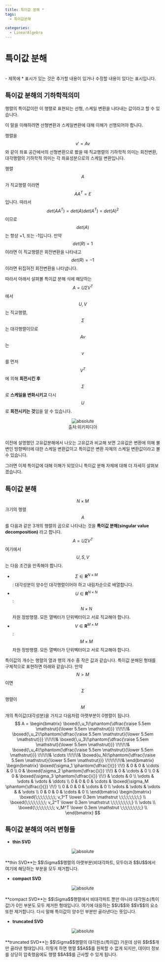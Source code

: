 ```yaml
---
title: 특이값 분해 *
tags:
  - 특이값분해
  
categories: 
  - LinearAlgebra
---
```



# 특이값 분해
<br/>
- 제목에 * 표시가 있는 것은 추가할 내용이 있거나 수정할 내용이 있다는 표시입니다.

## 특이값 분해의 기하학적의미

행렬의 특이값이란 이 행렬로 표현되는 선형, 스케일 변환을 나타내는 값이라고 할 수 있습니다.

이 말을 이해하려면 선형변환과 스케일변환에 대해 이해가 선행되어야 합니다.

행렬을 $$v' = Av$$와 같이 좌표 공간에서의 선형변환으로 봤을 때 직교행렬의 기하학적 의미는 회전변환, 대각행렬의 기하학적 의미는 각 좌표성분으로의 스케일 변환입니다.

행렬 $$A$$가 직교행렬 이라면 $$AA^T=E$$입니다. 따라서 $$det(AA^T)=det(A)det(A^T)=det(A)^2$$이므로 $$det(A)$$는 항상 +1, 또는 -1입니다. 만약 $$det(R)=1$$ 이라면 이 직교행렬은 회전변환을 나타내고 $$det(R)=-1$$이라면 뒤집혀진 회전변환을 나타냅니다.

따라서 아래서 살펴볼 특이값 분해 식에 해당하는 $$A = U\Sigma V^T$$ 에서 $$U,V$$는 직교행렬, $$\Sigma$$는 대각행렬이므로 $$Av$$는 $$v$$를 먼저 $$V^T$$에 의해 **회전시킨 후** $$\Sigma$$로 **스케일을 변화시키고** 다시 $$U$$로 **회전시키는 것**임을 알 수 있습니다.

<center><img data-action="zoom" src='{{ "/assets/img/svd_decomposition01.png" | relative_url }}' alt='absolute'></center>
<center>출처:위키피디아</center>
<br/>

이전에 설명했던 고유값분해에서 나오는 고유값과 비교해 보면 고유값은 변환에 의해 불변인 방향벡터에 대한 스케일 변환값이고 특이값은 변환 자체의 스케일 변환값이라고 볼 수 있습니다.

그러면 이제 특이값에 대해 이해가 되었으니 특이값 분해 자체에 대해 더 자세히 살펴보겠습니다.

## 특이값 분해

$$N \times M$$ 크기의 행렬$$A$$를 다음과 같은 3개의 행렬의 곱으로 나타내는 것을 **특이값 분해(singular value decomposition)** 라고 합니다. 
$$A = U\Sigma V^T$$ 여기에서 $$U,S,V$$ 는 다음 조건을 만족해야 합니다.

- $$\Sigma \in \mathbf{R}^{N \times M}$$: 대각성분이 양수인 대각행렬이어야 하고 내림차순으로 배열합니다.
- $$U \in \mathbf{R}^{N \times N}$$: $$N \times N$$차원 정방행렬. 모든 열벡터가 단위벡터이고 서로 직교해야 합니다.
- $$V \in \mathbf{R}^{M \times M}$$: $$M \times M$$차원 정방행렬. 모든 열벡터가 단위벡터이고 서로 직교해야 합니다.

특이값의 개수는 행렬의 열과 행의 개수 중 작은 값과 같습니다. 특이값 분해된 형태를 구체적으로 표현하면 아래와 같습니다. 만약 $$N > M$$이면 $$\Sigma$$행렬이 $$M$$개의 특이값(대각성분)을 가지고 다음처럼 아랫부분이 0행렬이 됩니다.
<br/>
$$
A =
\begin{bmatrix}
\boxed{\,u_1\!\phantom{\dfrac{\raise 5.5em \mathstrut}{\lower 5.5em \mathstrut}}} \!\!\!\!&
\boxed{\,u_2\!\phantom{\dfrac{\raise 5.5em \mathstrut}{\lower 5.5em \mathstrut}}} \!\!\!\!&
\boxed{\,u_3\!\phantom{\dfrac{\raise 5.5em \mathstrut}{\lower 5.5em \mathstrut}}} \!\!\!\!&
\boxed{\,u_4\!\phantom{\dfrac{\raise 5.5em \mathstrut}{\lower 5.5em \mathstrut}}} \!\!\!\!&
\cdots \!\!\!\!&
\boxed{u_N\!\phantom{\dfrac{\raise 5.5em \mathstrut}{\lower 5.5em \mathstrut}}} \!\!\!\!\!\!&
\end{bmatrix}
\begin{bmatrix}
\boxed{\sigma_1 \phantom{\dfrac{}{}} \!\!} & 0 & 0 & \cdots & 0 \\
0 & \boxed{\sigma_2 \phantom{\dfrac{}{}} \!\!} & 0 & \cdots & 0 \\
0 & 0 & \boxed{\sigma_3 \phantom{\dfrac{}{}} \!\!} & \cdots & 0 \\
\vdots & \vdots & \vdots & \ddots \\
0 & 0 & 0 & \cdots & \boxed{\sigma_M \phantom{\dfrac{}{}} \!\!} \\
0 & 0 & 0 & \cdots & 0 \\
\vdots & \vdots & \vdots &  & \vdots \\
0 & 0 & 0 & \cdots & 0 \\
\end{bmatrix}
\begin{bmatrix}
\boxed{\;\;\;\;\;\;\;\; v_1^T \lower 0.3em \mathstrut \;\;\;\;\;\;\;\;} \\
\boxed{\;\;\;\;\;\;\;\; v_2^T \lower 0.3em \mathstrut \;\;\;\;\;\;\;\;} \\
\vdots \\
\boxed{\;\;\;\;\;\;\;\; v_M^T \lower 0.3em \mathstrut \;\;\;\;\;\;\;\;} \\
\end{bmatrix}
$$

## 특이값 분해의 여러 변형들

- **thin SVD**
<center><img data-action="zoom" src='{{ "/assets/img/thin_svd.png" | relative_url }}' alt='absolute'></center>
<br/>
**thin SVD**는 $$\Sigma$$행렬의 아랫부분(비대각파트, 모두0)과 $$U$$에서 여기에 해당하는 부분을 모두 제거합니다.

- **compact SVD**
<center><img data-action="zoom" src='{{ "/assets/img/compact_svd.png" | relative_url }}' alt='absolute'></center>
<br/>
**compact SVD**는 $$\Sigma$$행렬에서 비대각파트 뿐만 아니라 대각원소(특이값)가 0인 부분도 모두 제거한 형태입니다. 여기에 대응하는 $$U$$와 $$V$$의 요소 또한 제거합니다. 다시 말해 특이값이 양수인 부분만 골라낸다는 뜻입니다.

- **truncated SVD**
<center><img data-action="zoom" src='{{ "/assets/img/truncated_svd.png" | relative_url }}' alt='absolute'></center>
<br/>
**truncated SVD**는 $$\Sigma$$행렬의 대각원소(특이값) 가운데 상위 $$t$$개만 골라낸 형태입니다. 이렇게 하면 행렬 $$A$$를 원복할 수 없게 되지만, 데이터 정보를 상당히 압축했음에도 행렬 $$A$$를 근사할 수 있게 됩니다.

